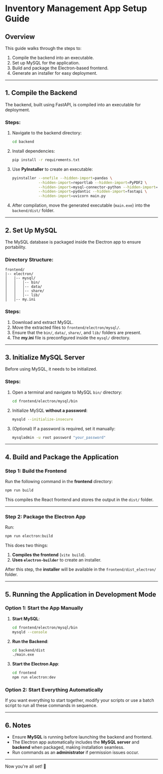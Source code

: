 # Inventory Management App Setup Guide

## Overview
This guide walks through the steps to:
1. Compile the backend into an executable.
2. Set up MySQL for the application.
3. Build and package the Electron-based frontend.
4. Generate an installer for easy deployment.

---

## 1. Compile the Backend
The backend, built using FastAPI, is compiled into an executable for deployment.

### Steps:
1. Navigate to the backend directory:
   ```sh
   cd backend
   ```
2. Install dependencies:
   ```sh
   pip install -r requirements.txt
   ```
3. Use **PyInstaller** to create an executable:
   ```sh
   pyinstaller --onefile --hidden-import=pandas \
               --hidden-import=reportlab --hidden-import=PyPDF2 \
               --hidden-import=mysql-connector-python --hidden-import=fpdf \
               --hidden-import=pydantic --hidden-import=fastapi \
               --hidden-import=uvicorn main.py
   ```
4. After compilation, move the generated executable (`main.exe`) into the `backend/dist/` folder.

---

## 2. Set Up MySQL
The MySQL database is packaged inside the Electron app to ensure portability.

### Directory Structure:
```
frontend/
|-- electron/
│   |-- mysql/
│   │   │-- bin/
│   │   │-- data/
│   │   │-- share/
│   │   │-- lib/
│   │-- my.ini
```

### Steps:
1. Download and extract MySQL.
2. Move the extracted files to `frontend/electron/mysql/`.
3. Ensure that the `bin/`, `data/`, `share/`, and `lib/` folders are present.
4. The **my.ini** file is preconfigured inside the `mysql/` directory.

---

## 3. Initialize MySQL Server
Before using MySQL, it needs to be initialized.

### Steps:
1. Open a terminal and navigate to MySQL `bin/` directory:
   ```sh
   cd frontend/electron/mysql/bin
   ```
2. Initialize MySQL **without a password**:
   ```sh
   mysqld --initialize-insecure
   ```
3. (Optional) If a password is required, set it manually:
   ```sh
   mysqladmin -u root password "your_password"
   ```

---

## 4. Build and Package the Application

### Step 1: Build the Frontend
Run the following command in the **frontend** directory:
```sh
npm run build
```
This compiles the React frontend and stores the output in the `dist/` folder.

---

### Step 2: Package the Electron App
Run:
```sh
npm run electron:build
```
This does two things:
1. **Compiles the frontend** (`vite build`).
2. **Uses `electron-builder`** to create an installer.

After this step, the **installer** will be available in the `frontend/dist_electron/` folder.

---

## 5. Running the Application in Development Mode

### Option 1: Start the App Manually
1. **Start MySQL**:
   ```sh
   cd frontend/electron/mysql/bin
   mysqld --console
   ```
2. **Run the Backend**:
   ```sh
   cd backend/dist
   ./main.exe
   ```
3. **Start the Electron App**:
   ```sh
   cd frontend
   npm run electron:dev
   ```

### Option 2: Start Everything Automatically
If you want everything to start together, modify your scripts or use a batch script to run all these commands in sequence.

---

## 6. Notes
- Ensure **MySQL** is running before launching the backend and frontend.
- The Electron app automatically includes the **MySQL server** and **backend** when packaged, making installation seamless.
- Run commands as an **administrator** if permission issues occur.

---

Now you're all set! 🚀

